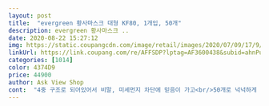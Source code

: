 ```yaml
---
layout: post 
title:  "evergreen 황사마스크 대형 KF80, 1개입, 50개" 
description: evergreen 황사마스크 ..
date: 2020-08-22 15:27:12 
img: https://static.coupangcdn.com/image/retail/images/2020/07/09/17/9/a4400f2c-8425-4a7b-8533-f437d86c1a99.jpg 
linkUrl: https://link.coupang.com/re/AFFSDP?lptag=AF3600438&subid=ahnPublicAsk&pageKey=1802355689&itemId=3066600700&vendorItemId=71054534257&traceid=V0-113-c8e286bed96dfccf 
categories: [1014] 
color: 4374D9 
price: 44900 
author: Ask View Shop 
cont:  "4중 구조로 되어있어서 비말, 미세먼지 차단에 믿음이 가고<br/>50개로 넉넉하게 구매했는데 미리 더 구매해둬야겠어요.<br/><br/>가을엔 더 심해질꺼같은데.<br/>.<br/><br/>가족들도 착용감이 좋다고 하고 확실히 안경에 김서림이 덜 한것 같아요.<br/><br/>나의 막바지 여름을 부탁해!!!!!<br/>다른 마스크는 립스틱 묻는다는 ㅠㅠ<br/>다시 코로나가 기승이라 일회용은 좀 불안했는데 더운 여름에도 4중구조로 미세먼지랑 유해물질 차단도 해주고 숨쉬기도 편한 KF80쓰니까 더 안심되요!!!!!!<br/>더워서 일회용 싸구려쓰다가 이거 써보니 확실히 품질이 다르네요!!<br/>또 화장묻는걸 싫어하는데 이 마스크 착용하면<br/>배송 하루만에 왔구요<br/>서울 나갈땐 이거 쓰려구용!<br/>왠지 비말 차단이 더 잘될꺼같은 느낌?ㅎㅎㅎㅎ<br/>우선 오십개 엄청 많네여ㅋㅋㅋ 아주 든든 합니다!!<br/>일회용은 입술에 닿아서 찝찝했눈디ㅜㅜ<br/>입술부분이 안닿아서 좋은거같아요!!<br/>잘 쓸게요)<br/>착용해보니 다른 마스크와 동일해요 다만 KF80이라서 좀 더 숨쉬기가 낫고 여름에 딱이네영<br/>코 모양에 딱 맞춰서 밀착되서 착용감도 좋고,<br/>코로나 2차 대유행 뉴스 보고 KF 얼른 구매했어용<br/>코부분하고 턱라인쪽 밀착력도 좋고 고정도 잘되고 착용했을때 입술에 닿지않아서 확실히 위생적이에요.<br/><br/>코에 딱 맞춰 밀착되니 착용감은 진짜 최고입니다<br/>특히 입술에 안 닿아서 립스틱도 안묻으니 더 위생적이네요!<br/>포장지에 사용기한도 나와있으니 더 안심이 되고 사용기간이 넉넉해서 또 만족이요<br/>피부에 닿는 만큼 좋은 재질 마스크를 쓰려고 구매했는데 진짜 만족해요! 더구나 가족들이 쓰는 만큼 위생에 더 신경쓰이는데 하나하나 개별 포장되어있어 좋더라구요.<br/><br/>하나하나 개별포장 되어있어 위생적이에요!<br/>" 
---
```

